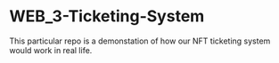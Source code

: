 # WEB_3-Ticketing-System

This particular repo is a demonstation of how our NFT ticketing system would work in real life.
